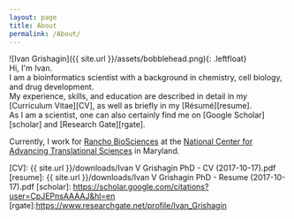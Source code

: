 ```yaml
---
layout: page
title: About
permalink: /About/
---
```


<style type="text/css">
.leftfloat {
    float: left;
	width: 200px;
	padding-right: 20px;
	padding-bottom: 70px;
}
</style>

![Ivan Grishagin]({{ site.url }}/assets/bobblehead.png){: .leftfloat}  
Hi, I'm Ivan.  
I am a bioinformatics scientist with a background in chemistry, cell biology, and drug development.  
My experience, skills, and education are described in detail in my [Curriculum Vitae][CV], as well as briefly in my [Résumé][resume].  
As I am a scientist, one can also certainly find me on [Google Scholar][scholar] and [Research Gate][rgate].

Currently, I work for [Rancho BioSciences][rancholink] at the [National Center for Advancing Translational Sciences][ncatslink] in Maryland.

[rancholink]: http://www.ranchobiosciences.com/  
[ncatslink]: https://ncats.nih.gov/  
[CV]: {{ site.url }}/downloads/Ivan V Grishagin PhD - CV (2017-10-17).pdf
[resume]: {{ site.url }}/downloads/Ivan V Grishagin PhD - Resume (2017-10-17).pdf
[scholar]: https://scholar.google.com/citations?user=CpJEPnsAAAAJ&hl=en
[rgate]:https://www.researchgate.net/profile/Ivan_Grishagin